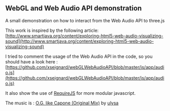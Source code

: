 WebGL and Web Audio API demonstration
-------------------------------------

A small demonstration on how to interact from the Web Audio API to three.js

This work is inspired by the following article: [http://www.smartjava.org/content/exploring-html5-web-audio-visualizing-sound](http://www.smartjava.org/content/exploring-html5-web-audio-visualizing-sound)

I tried to comment the usage of the Web Audio API in the code, so you should have a look here : [https://github.com/xseignard/webGLWebAudioAPI/blob/master/js/app/audio.js](https://github.com/xseignard/webGLWebAudioAPI/blob/master/js/app/audio.js) 

It also show the use of [RequireJS](http://requirejs.org) for more modular javascript.

The music is : [O.G. like Capone (Original Mix)](http://soundcloud.com/ulysa/o-g-like-capone-original-mix-1) by [ulysa](http://soundcloud.com/ulysa)